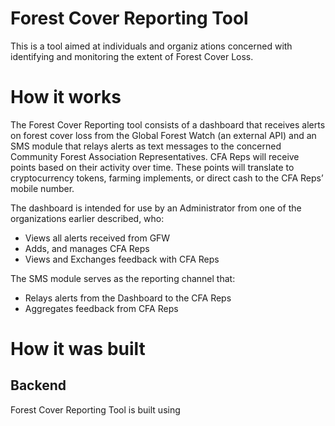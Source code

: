 
# Forest Cover Reporting Tool

This is a tool aimed at individuals and organiz
ations concerned with identifying and monitoring the extent of Forest Cover Loss.



# How it works
The Forest Cover Reporting tool consists of a dashboard that receives alerts on forest cover loss from the Global Forest Watch (an external API) and an SMS module that relays alerts as text messages to the concerned Community Forest Association Representatives. CFA Reps will receive points based on their activity over time. These points will translate to cryptocurrency tokens, farming implements, or direct cash to the CFA Reps’ mobile number.

The dashboard is intended for use by an Administrator from one of the organizations earlier described, who:
- Views all alerts received from GFW
- Adds, and manages CFA Reps
- Views and Exchanges feedback with CFA Reps

The SMS module serves as the reporting channel that: 
- Relays alerts from the Dashboard to the CFA Reps
- Aggregates feedback from CFA Reps

# How it was built
  ## Backend
  Forest Cover Reporting Tool is built using 
   

